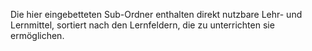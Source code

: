 Die hier eingebetteten Sub-Ordner enthalten direkt nutzbare Lehr- und Lernmittel, sortiert nach den Lernfeldern, die zu unterrichten sie ermöglichen.

